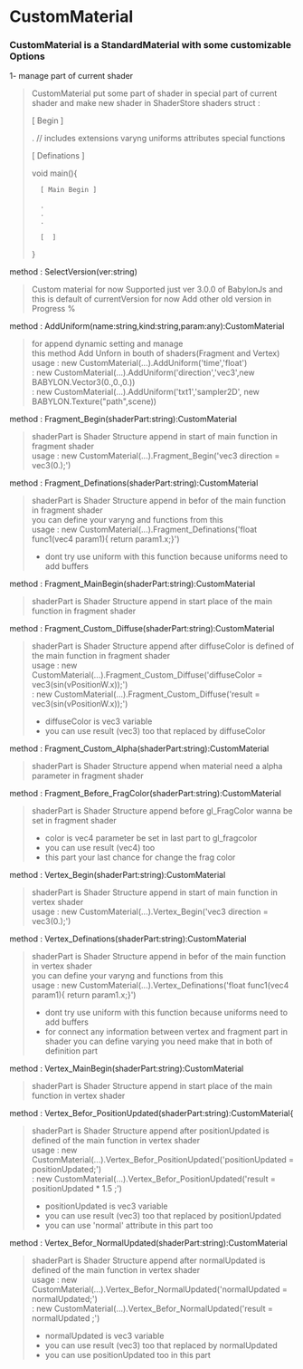
CustomMaterial
==============

### CustomMaterial is a StandardMaterial with some customizable Options 
1- manage part of current shader
> CustomMaterial put some part of shader in special part of current shader and make new shader in ShaderStore 
 > shaders struct  :
 >
 >   [ Begin ]
 >
 >   . // includes  extensions  varyng uniforms attributes  special functions 
 >  
 >   [ Definations ]
 >
 >   void main(){
 >   
 >       [ Main Begin ]  
 >  
 >       .
 >       .
 >       .
 >  
 >       [  ]
 >   
 >   }  



method : SelectVersion(ver:string) 
> Custom material for now Supported just ver 3.0.0 of BabylonJs and this is default of currentVersion for now
> Add other old version in Progress %
  
  
method : AddUniform(name:string,kind:string,param:any):CustomMaterial 
> for append dynamic setting and manage </br>
> this method Add Unforn in bouth of shaders(Fragment and Vertex) </br>
> usage : new CustomMaterial(...).AddUniform('time','float') </br>
>       : new CustomMaterial(...).AddUniform('direction','vec3',new BABYLON.Vector3(0.,0.,0.)) </br>
>       : new CustomMaterial(...).AddUniform('txt1','sampler2D', new BABYLON.Texture("path",scene))  


method : Fragment_Begin(shaderPart:string):CustomMaterial 
> shaderPart is Shader Structure append in start of main function in fragment shader </br>
> usage :  new CustomMaterial(...).Fragment_Begin('vec3 direction = vec3(0.);') 


method : Fragment_Definations(shaderPart:string):CustomMaterial
> shaderPart is Shader Structure append in befor of the main function in fragment shader </br>
> you can define your varyng and functions from this  </br>
> usage :  new CustomMaterial(...).Fragment_Definations('float func1(vec4 param1){ return param1.x;}')  </br>
> * dont try use uniform with this function because uniforms need to add buffers


method : Fragment_MainBegin(shaderPart:string):CustomMaterial 
> shaderPart is Shader Structure append in start place of the main function in fragment shader 


method : Fragment_Custom_Diffuse(shaderPart:string):CustomMaterial 
> shaderPart is Shader Structure append after diffuseColor is defined of the main function in fragment shader </br>
> usage : new CustomMaterial(...).Fragment_Custom_Diffuse('diffuseColor = vec3(sin(vPositionW.x));')  </br>
>       : new CustomMaterial(...).Fragment_Custom_Diffuse('result = vec3(sin(vPositionW.x));')  </br>
> * diffuseColor is vec3 variable </br>
> * you can use result (vec3) too that replaced by diffuseColor


method : Fragment_Custom_Alpha(shaderPart:string):CustomMaterial 
> shaderPart is Shader Structure append when material need a alpha parameter in fragment shader </br>


method : Fragment_Before_FragColor(shaderPart:string):CustomMaterial 
> shaderPart is Shader Structure append before gl_FragColor wanna be set in fragment shader </br>
> * color is vec4 parameter be set in last part to gl_fragcolor
> * you can use result (vec4) too
> * this part your last chance for change the frag color


method : Vertex_Begin(shaderPart:string):CustomMaterial
> shaderPart is Shader Structure append in start of main function in vertex shader </br>
> usage :  new CustomMaterial(...).Vertex_Begin('vec3 direction = vec3(0.);') 


method : Vertex_Definations(shaderPart:string):CustomMaterial 
> shaderPart is Shader Structure append in befor of the main function in vertex shader </br>
> you can define your varyng and functions from this  </br>
> usage :  new CustomMaterial(...).Vertex_Definations('float func1(vec4 param1){ return param1.x;}')  </br>
> * dont try use uniform with this function because uniforms need to add buffers </br>
> * for connect any information between vertex and fragment part in shader you can define varying you need make that in both of definition part


method :  Vertex_MainBegin(shaderPart:string):CustomMaterial 
> shaderPart is Shader Structure append in start place of the main function in vertex shader 


method : Vertex_Befor_PositionUpdated(shaderPart:string):CustomMaterial{        
> shaderPart is Shader Structure append after positionUpdated is defined of the main function in vertex shader </br>
> usage : new CustomMaterial(...).Vertex_Befor_PositionUpdated('positionUpdated = positionUpdated;')  </br>
>       : new CustomMaterial(...).Vertex_Befor_PositionUpdated('result = positionUpdated * 1.5 ;')  </br>
> * positionUpdated is vec3 variable </br>
> * you can use result (vec3) too that replaced by positionUpdated
> * you can use 'normal' attribute in this part too
 
method : Vertex_Befor_NormalUpdated(shaderPart:string):CustomMaterial
> shaderPart is Shader Structure append after normalUpdated is defined of the main function in vertex shader </br>
> usage : new CustomMaterial(...).Vertex_Befor_NormalUpdated('normalUpdated = normalUpdated;')  </br>
>       : new CustomMaterial(...).Vertex_Befor_NormalUpdated('result = normalUpdated   ;')  </br>
> * normalUpdated is vec3 variable </br>
> * you can use result (vec3) too that replaced by normalUpdated
> * you can use positionUpdated too in this part
           
